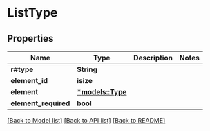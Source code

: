 # ListType

## Properties
Name | Type | Description | Notes
------------ | ------------- | ------------- | -------------
**r#type** | **String** |  | 
**element_id** | **isize** |  | 
**element** | [***models::Type**](Type.md) |  | 
**element_required** | **bool** |  | 

[[Back to Model list]](../README.md#documentation-for-models) [[Back to API list]](../README.md#documentation-for-api-endpoints) [[Back to README]](../README.md)


